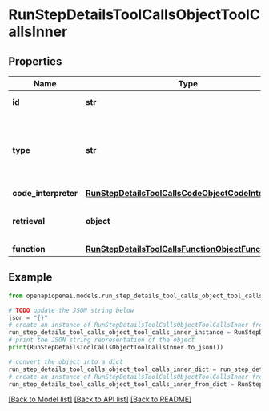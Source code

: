 # RunStepDetailsToolCallsObjectToolCallsInner


## Properties

Name | Type | Description | Notes
------------ | ------------- | ------------- | -------------
**id** | **str** | The ID of the tool call object. | 
**type** | **str** | The type of tool call. This is always going to be &#x60;code_interpreter&#x60; for this type of tool call. | 
**code_interpreter** | [**RunStepDetailsToolCallsCodeObjectCodeInterpreter**](RunStepDetailsToolCallsCodeObjectCodeInterpreter.md) |  | 
**retrieval** | **object** | For now, this is always going to be an empty object. | 
**function** | [**RunStepDetailsToolCallsFunctionObjectFunction**](RunStepDetailsToolCallsFunctionObjectFunction.md) |  | 

## Example

```python
from openapiopenai.models.run_step_details_tool_calls_object_tool_calls_inner import RunStepDetailsToolCallsObjectToolCallsInner

# TODO update the JSON string below
json = "{}"
# create an instance of RunStepDetailsToolCallsObjectToolCallsInner from a JSON string
run_step_details_tool_calls_object_tool_calls_inner_instance = RunStepDetailsToolCallsObjectToolCallsInner.from_json(json)
# print the JSON string representation of the object
print(RunStepDetailsToolCallsObjectToolCallsInner.to_json())

# convert the object into a dict
run_step_details_tool_calls_object_tool_calls_inner_dict = run_step_details_tool_calls_object_tool_calls_inner_instance.to_dict()
# create an instance of RunStepDetailsToolCallsObjectToolCallsInner from a dict
run_step_details_tool_calls_object_tool_calls_inner_from_dict = RunStepDetailsToolCallsObjectToolCallsInner.from_dict(run_step_details_tool_calls_object_tool_calls_inner_dict)
```
[[Back to Model list]](../README.md#documentation-for-models) [[Back to API list]](../README.md#documentation-for-api-endpoints) [[Back to README]](../README.md)


